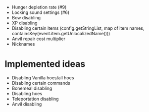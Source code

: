 - Hunger depletion rate (#9)
- Locking sound settings (#6)
- Bow disabling
- XP disabling
- Disabling certain items (config.getStringList, map of item names, containsKey(event.item.getUnlocalizedName()))
- Anvil repair cost multiplier
- Nicknames

Implemented ideas
=================
- Disabling Vanilla hoes/all hoes
- Disabling certain commands
- Bonemeal disabling
- Disabling hoes
- Teleportation disabling
- Anvil disabling
